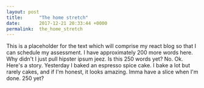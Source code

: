 ```yaml
---
layout: post
title:      "The home stretch"
date:       2017-12-21 20:33:44 +0000
permalink:  the_home_stretch
---
```



This is a placeholder for the text which will comprise my react blog so that I can schedule my assessment. I have approximately 200 more words here. Why didn't I just pull hipster ipsum jeez. Is this 250 words yet? No. Ok. Here's a story. Yesterday I baked an espresso spice cake. I bake a lot but rarely cakes, and if I'm honest, it looks amazing. Imma have a slice when I'm done. 250 yet?
